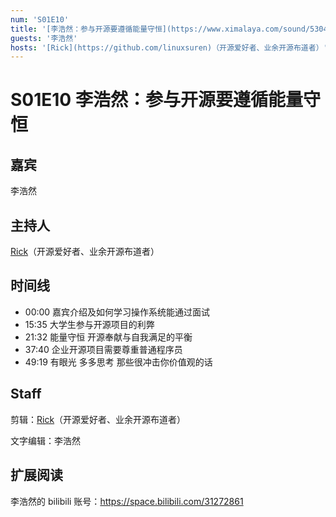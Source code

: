 ```yaml
---
num: 'S01E10'
title: '[李浩然：参与开源要遵循能量守恒](https://www.ximalaya.com/sound/530491866)'
guests: '李浩然'
hosts: '[Rick](https://github.com/linuxsuren)（开源爱好者、业余开源布道者）'
---
```


# S01E10 李浩然：参与开源要遵循能量守恒

## 嘉宾
李浩然

## 主持人
[Rick](https://github.com/linuxsuren)（开源爱好者、业余开源布道者）

## 时间线
* 00:00 嘉宾介绍及如何学习操作系统能通过面试
* 15:35 大学生参与开源项目的利弊
* 21:32 能量守恒 开源奉献与自我满足的平衡
* 37:40 企业开源项目需要尊重普通程序员
* 49:19 有眼光 多多思考 那些很冲击你价值观的话

## Staff
剪辑：[Rick](https://github.com/linuxsuren)（开源爱好者、业余开源布道者）

文字编辑：李浩然

## 扩展阅读
李浩然的 bilibili 账号：https://space.bilibili.com/31272861

